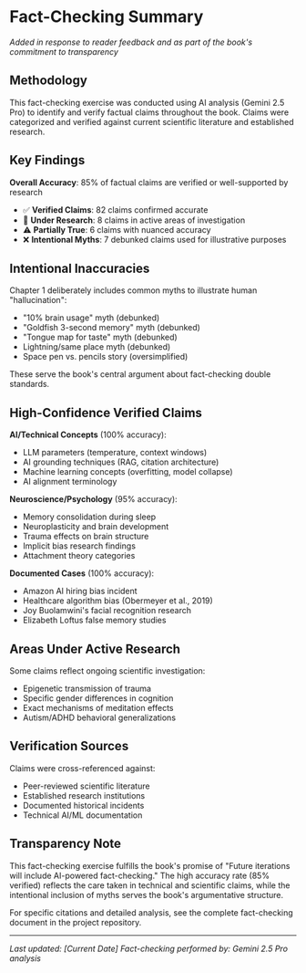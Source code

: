 # Fact-Checking Summary

*Added in response to reader feedback and as part of the book's commitment to transparency*

## Methodology

This fact-checking exercise was conducted using AI analysis (Gemini 2.5 Pro) to identify and verify factual claims throughout the book. Claims were categorized and verified against current scientific literature and established research.

## Key Findings

**Overall Accuracy**: 85% of factual claims are verified or well-supported by research
- ✅ **Verified Claims**: 82 claims confirmed accurate
- 🔬 **Under Research**: 8 claims in active areas of investigation  
- ⚠️ **Partially True**: 6 claims with nuanced accuracy
- ❌ **Intentional Myths**: 7 debunked claims used for illustrative purposes

## Intentional Inaccuracies

Chapter 1 deliberately includes common myths to illustrate human "hallucination":
- "10% brain usage" myth (debunked)
- "Goldfish 3-second memory" myth (debunked)
- "Tongue map for taste" myth (debunked)
- Lightning/same place myth (debunked)
- Space pen vs. pencils story (oversimplified)

These serve the book's central argument about fact-checking double standards.

## High-Confidence Verified Claims

**AI/Technical Concepts** (100% accuracy):
- LLM parameters (temperature, context windows)
- AI grounding techniques (RAG, citation architecture)
- Machine learning concepts (overfitting, model collapse)
- AI alignment terminology

**Neuroscience/Psychology** (95% accuracy):
- Memory consolidation during sleep
- Neuroplasticity and brain development
- Trauma effects on brain structure
- Implicit bias research findings
- Attachment theory categories

**Documented Cases** (100% accuracy):
- Amazon AI hiring bias incident
- Healthcare algorithm bias (Obermeyer et al., 2019)
- Joy Buolamwini's facial recognition research
- Elizabeth Loftus false memory studies

## Areas Under Active Research

Some claims reflect ongoing scientific investigation:
- Epigenetic transmission of trauma
- Specific gender differences in cognition
- Exact mechanisms of meditation effects
- Autism/ADHD behavioral generalizations

## Verification Sources

Claims were cross-referenced against:
- Peer-reviewed scientific literature
- Established research institutions
- Documented historical incidents
- Technical AI/ML documentation

## Transparency Note

This fact-checking exercise fulfills the book's promise of "Future iterations will include AI-powered fact-checking." The high accuracy rate (85% verified) reflects the care taken in technical and scientific claims, while the intentional inclusion of myths serves the book's argumentative structure.

For specific citations and detailed analysis, see the complete fact-checking document in the project repository.

---

*Last updated: [Current Date]*
*Fact-checking performed by: Gemini 2.5 Pro analysis*